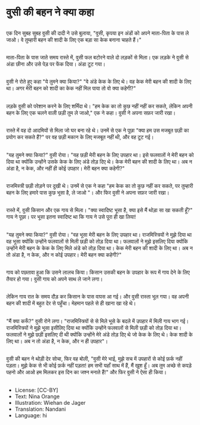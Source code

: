 # वुसी की बहन ने क्या कहा

##
एक दिन सुबह सुबह वुसी की दादी ने उसे बुलाया, "वुसी, कृपया इन अंडों को अपने माता-पिता के पास ले जाओ। वे तुम्हारी बहन की शादी के लिए एक बड़ा सा केक बनाना चाहते हैं।"

##
माता-पिता के पास जाते समय रास्ते में, वुसी फल बटोरने वाले दो लड़कों से मिला। एक लड़के ने वुसी से अंडा छीना और उसे पेड़ पर फेंक दिया। अंडा टूट गया।

##
वुसी ने रोते हुए कहा "ये तुमने क्या किया?" "वे अंडे केक के लिए थे। वह केक मेरी बहन की शादी के लिए था। अगर मेरी बहन को शादी का केक नहीं मिल पाया तो वो क्या कहेगी?"

##
लड़के वुसी को परेशान करने के लिए शर्मिंदा थे। "हम केक का तो कुछ नहीं नहीं कर सकते, लेकिन अपनी बहन के लिए एक चलने वाली छड़ी तुम ले जाओ," एक ने कहा। वुसी ने अपना सफ़र जारी रखा।

##
रास्ते में वह दो आदमियों से मिला जो घर बना रहे थे। उनमें से एक ने पूछा "क्या हम उस मजबूत छड़ी का प्रयोग कर सकते हैं?" पर वह छड़ी मकान के लिए मजबूत नहीं थी, और वह टूट गई।

##
"यह तुमने क्या किया?" वुसी रोया। "यह छड़ी मेरी बहन के लिए उपहार था। इसे फलवालों ने मेरी बहन को दिया था क्योंकि उन्होंने उसके केक के लिए अंडे तोड़ दिए थे। केक मेरी बहन की शादी के लिए था। अब न अंडा है, न केक, और नहीं ही कोई उपहार। मेरी बहन क्या कहेगी?"

##
राजमिस्त्री छड़ी तोड़ने पर दुखी थे। उनमें से एक ने कहा "हम केक का तो कुछ नहीं कर सकते, पर तुम्हारी बहन के लिए हमारे पास कुछ भूसा है, ले जाओ "। और फिर वुसी ने अपना सफ़र जारी रखा।

##
रास्ते में, वुसी किसान और एक गाय से मिला। "क्या स्वादिष्ट भूसा है, क्या इसे मैं थोड़ा सा खा सकती हूँ?" गाय ने पूछा। पर भूसा इतना स्वादिष्ट था कि गाय ने उसे पूरा ही खा लिया!

##
"यह तुमने क्या किया?" वुसी रोया। "वह भूसा मेरी बहन के लिए उपहार था। राजमिस्त्रियों ने मुझे दिया था वह भूसा क्योंकि उन्होंने फलवालों से मिली छड़ी को तोड़ दिया था। फलवालों ने मुझे इसलिए दिया क्योंकि उन्होंने मेरी बहन के केक के लिए मिले अंडे को तोड़ दिया था। केक मेरी बहन की शादी के लिए था। अब न तो अंडा है, न केक, और न कोई उपहार। मेरी बहन क्या कहेगी?"

##
गाय को पछतावा हुआ कि उसने लालच किया। किसान उसकी बहन के उपहार के रूप में गाय देने के लिए तैयार हो गया। वुसी गाय को अपने साथ ले जाने लगा।

##
लेकिन गाय रात के समय दौड़ कर किसान के पास वापस आ गई। और वुसी रास्ता भूल गया। वह अपनी बहन की शादी में बहुत देर से पहुँचा। मेहमान पहले से ही खाना खा रहे थे।

##
"मैं क्या करूँ?" वुसी रोने लगा। "राजमिस्त्रियों से से मिले भूसे के बदले में उपहार में मिली गाय भाग गई। राजमिस्त्रियों ने मुझे भूसा इसीलिए दिया था क्योंकि उन्होंने फलवालों से मिली छड़ी को तोड़ दिया था। फलवालों ने मुझे छड़ी इसलिए दी थी क्योंकि उन्होंने मेरे अंडे तोड़ दिए थे जो केक के लिए थे। केक शादी के लिए था। अब न तो अंडा है, न केक, और न ही उपहार"।

##
वुसी की बहन ने थोड़ी देर सोचा, फिर वह बोली, "वुसी मेरे भाई, मुझे सच में उपहारों से कोई फ़र्क नहीं पड़ता। मुझे केक से भी कोई फ़र्क नहीं पड़ता! हम सभी यहाँ साथ में हैं, मैं खुश हूँ। अब तुम अच्छे से कपड़े पहनो और आओ हम मिलकर इस दिन का जश्न मनाते हैं!" और फिर वुसी ने ऐसा ही किया।

##
* License: [CC-BY]
* Text: Nina Orange
* Illustration: Wiehan de Jager
* Translation: Nandani
* Language: hi
